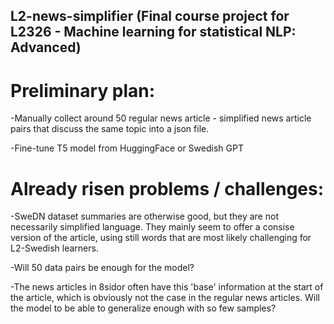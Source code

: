 ﻿## L2-news-simplifier (Final course project for L2326 - Machine learning for statistical NLP: Advanced)

# Preliminary plan:
-Manually collect around 50 regular news article - simplified news article pairs that discuss the same topic into a json file.

-Fine-tune T5 model from HuggingFace or Swedish GPT

# Already risen problems / challenges:
-SweDN dataset summaries are otherwise good, but they are not necessarily simplified language. They mainly seem to offer a consise version of the article, using still words that are most likely challenging for L2-Swedish learners.

-Will 50 data pairs be enough for the model?

-The news articles in 8sidor often have this 'base' information at the start of the article, which is obviously not the case in the regular news articles. Will the model to be able to generalize enough with so few samples?
